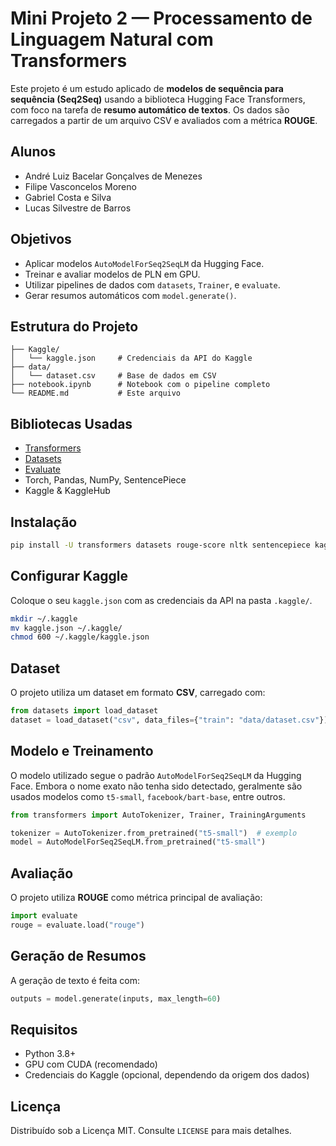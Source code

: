 # Mini Projeto 2 — Processamento de Linguagem Natural com Transformers

Este projeto é um estudo aplicado de **modelos de sequência para sequência (Seq2Seq)** usando a biblioteca Hugging Face Transformers, com foco na tarefa de **resumo automático de textos**. Os dados são carregados a partir de um arquivo CSV e avaliados com a métrica **ROUGE**.

## Alunos

- André Luiz Bacelar Gonçalves de Menezes
- Filipe Vasconcelos Moreno
- Gabriel Costa e Silva
- Lucas Silvestre de Barros

## Objetivos

- Aplicar modelos `AutoModelForSeq2SeqLM` da Hugging Face.
- Treinar e avaliar modelos de PLN em GPU.
- Utilizar pipelines de dados com `datasets`, `Trainer`, e `evaluate`.
- Gerar resumos automáticos com `model.generate()`.

## Estrutura do Projeto

```
├── Kaggle/
│   └── kaggle.json     # Credenciais da API do Kaggle
├── data/
│   └── dataset.csv     # Base de dados em CSV
├── notebook.ipynb      # Notebook com o pipeline completo
└── README.md           # Este arquivo
```

## Bibliotecas Usadas

- [Transformers](https://huggingface.co/transformers/)
- [Datasets](https://huggingface.co/docs/datasets/)
- [Evaluate](https://huggingface.co/docs/evaluate/)
- Torch, Pandas, NumPy, SentencePiece
- Kaggle & KaggleHub

## Instalação

```bash
pip install -U transformers datasets rouge-score nltk sentencepiece kaggle kagglehub evaluate torch torchvision torchaudio --index-url https://download.pytorch.org/whl/cu121
```

## Configurar Kaggle

Coloque o seu `kaggle.json` com as credenciais da API na pasta `.kaggle/`.

```bash
mkdir ~/.kaggle
mv kaggle.json ~/.kaggle/
chmod 600 ~/.kaggle/kaggle.json
```

## Dataset

O projeto utiliza um dataset em formato **CSV**, carregado com:

```python
from datasets import load_dataset
dataset = load_dataset("csv", data_files={"train": "data/dataset.csv"})
```

## Modelo e Treinamento

O modelo utilizado segue o padrão `AutoModelForSeq2SeqLM` da Hugging Face. Embora o nome exato não tenha sido detectado, geralmente são usados modelos como `t5-small`, `facebook/bart-base`, entre outros.

```python
from transformers import AutoTokenizer, Trainer, TrainingArguments

tokenizer = AutoTokenizer.from_pretrained("t5-small")  # exemplo
model = AutoModelForSeq2SeqLM.from_pretrained("t5-small")
```

## Avaliação

O projeto utiliza **ROUGE** como métrica principal de avaliação:

```python
import evaluate
rouge = evaluate.load("rouge")
```

## Geração de Resumos

A geração de texto é feita com:

```python
outputs = model.generate(inputs, max_length=60)
```

## Requisitos

- Python 3.8+
- GPU com CUDA (recomendado)
- Credenciais do Kaggle (opcional, dependendo da origem dos dados)

## Licença

Distribuído sob a Licença MIT. Consulte `LICENSE` para mais detalhes.
